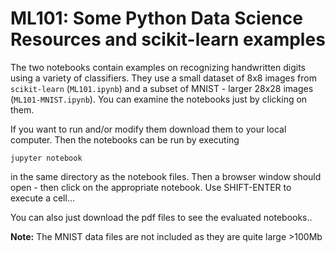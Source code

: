 # ML101: Some Python Data Science Resources and scikit-learn examples

The two notebooks contain examples on recognizing handwritten digits using a variety of classifiers. They use a small dataset of 8x8 images from `scikit-learn` (`ML101.ipynb`) and a subset of MNIST - larger 28x28 images (`ML101-MNIST.ipynb`).
You can examine the notebooks just by clicking on them.

If you want to run and/or modify them download them to your local computer.
Then the notebooks can be run by executing

```
jupyter notebook
```

in the same directory as the notebook files. Then a browser window should open - then click on the appropriate notebook. Use SHIFT-ENTER to execute a cell...

You can also just download the pdf files to see the evaluated notebooks..

**Note:** The MNIST data files are not included as they are quite large >100Mb
